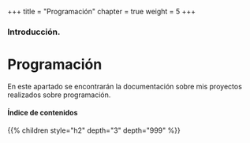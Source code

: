 +++
title = "Programación"
chapter = true
weight = 5
+++

### Introducción.

# Programación

En este apartado se encontrarán la documentación sobre mis proyectos realizados sobre programación.

#### Índice de contenidos

{{% children style="h2" depth="3" depth="999" %}}


